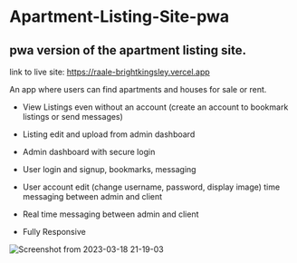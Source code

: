 # Apartment-Listing-Site-pwa
## pwa version of the apartment listing site.

link to live site: https://raale-brightkingsley.vercel.app

An app where users can find apartments and houses for sale or rent.

- View Listings even without an account (create an account to bookmark listings or send messages)

- Listing edit and upload from admin dashboard

- Admin dashboard with secure login

- User login and signup, bookmarks, messaging

- User account edit (change username, password, display image) time messaging between admin and client

- Real time messaging between admin and client
- Fully Responsive

![Screenshot from 2023-03-18 21-19-03](https://github.com/BrightKingsley/Apartment-Listing-Site-pwa/assets/110265893/0c7d9650-e66a-42ed-b23e-305f80c0e68a)

